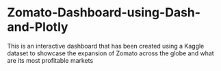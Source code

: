 # Zomato-Dashboard-using-Dash-and-Plotly
This is an interactive dashboard that has been created using a Kaggle dataset to showcase the expansion of Zomato across the globe and what are its most profitable markets
